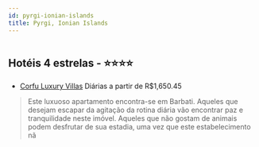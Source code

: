 ```yaml
---
id: pyrgi-ionian-islands
title: Pyrgi, Ionian Islands
---
```


<center><img src="http://photos.hotelbeds.com/giata/20/204713/204713a_hb_a_002.jpg" alt="" /></center>


## Hotéis 4 estrelas - ⭐️⭐️⭐️⭐️

-    [Corfu Luxury Villas](https://www.hurb.com/hoteis/pyrgi/corfu-luxury-villas-JNP-JP384667?cmp=18055) Diárias a partir de R$1,650.45
   > Este luxuoso apartamento encontra-se em Barbati. Aqueles que desejam escapar da agitação da rotina diária vão encontrar paz e tranquilidade neste imóvel. Aqueles que não gostam de animais podem desfrutar de sua estadia, uma vez que este estabelecimento nã
